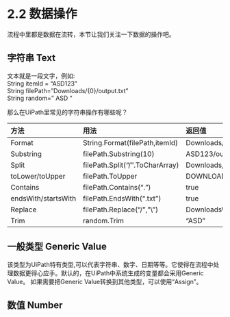 # 2.2 数据操作

流程中里都是数据在流转，本节让我们关注一下数据的操作吧。

## 字符串 Text

文本就是一段文字，例如:  
String itemId = “ASD123”  
String filePath=”Downloads/{0}/output.txt”  
String random=” ASD “

那么在UiPath里常见的字符串操作有哪些呢？

| 方法 | 用法 | 返回值 |
| :--- | :--- | :--- |
| Format | String.Format\(filePath,itemId\) | Downloads/ASD123/output.txt |
| Substring | filePath.Substring\(10\) | ASD123/output.txt |
| Split | filePath.Split\(“/”.ToCharArray\) | Downloads, ASD123, output.txt |
| toLower/toUpper | filePath.ToUpper | DOWNLOADS/ASD123/OUTPUT.TXT |
| Contains | filePath.Contains\(“.”\) | true |
| endsWith/startsWith | filePath.EndsWith\(“.txt”\) | true |
| Replace | filePath.Replace\(“/”,”\”\) | Downloads\ASD123\output.txt |
| Trim | random.Trim | “ASD” |

## 一般类型 Generic Value

该类型为UiPath特有类型,可以代表字符串、数字、日期等等。它使得在流程中处理数据更得心应手。默认的，在UiPath中系统生成的变量都会采用Generic Value。
如果需要把Generic Value转换到其他类型，可以使用“Assign”。

## 数值 Number








